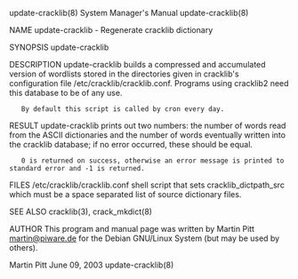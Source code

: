update-cracklib(8)                                            System Manager's Manual                                           update-cracklib(8)

NAME
       update-cracklib - Regenerate cracklib dictionary

SYNOPSIS
       update-cracklib

DESCRIPTION
       update-cracklib  builds  a compressed and accumulated version of wordlists stored in the directories given in cracklib's configuration file
       /etc/cracklib/cracklib.conf. Programs using cracklib2 need this database to be of any use.

       By default this script is called by cron every day.

RESULT
       update-cracklib prints out two numbers: the number of words read from the ASCII dictionaries and the number  of  words  eventually  written
       into the cracklib database; if no error occurred, these should be equal.

       0 is returned on success, otherwise an error message is printed to standard error and -1 is returned.

FILES
       /etc/cracklib/cracklib.conf
              shell script that sets cracklib_dictpath_src which must be a space separated list of source dictionary files.

SEE ALSO
       cracklib(3), crack_mkdict(8)

AUTHOR
       This program and manual page was written by Martin Pitt <martin@piware.de> for the Debian GNU/Linux System (but may be used by others).

Martin Pitt                                                        June 09, 2003                                                update-cracklib(8)
